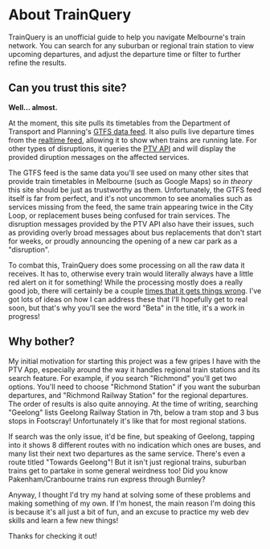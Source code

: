 # About TrainQuery

TrainQuery is an unofficial guide to help you navigate Melbourne's train network. You can search for any suburban or regional train station to view upcoming departures, and adjust the departure time or filter to further refine the results.

## Can you trust this site?

**Well... almost.**

At the moment, this site pulls its timetables from the Department of Transport and Planning's [GTFS data feed](https://discover.data.vic.gov.au/dataset/timetable-and-geographic-information-gtfs). It also pulls live departure times from the [realtime feed](https://discover.data.vic.gov.au/dataset/gtfsr-metro-trains-vehicle-positions), allowing it to show when trains are running late. For other types of disruptions, it queries the [PTV API](https://www.ptv.vic.gov.au/footer/data-and-reporting/datasets/ptv-timetable-api/) and will display the provided diruption messages on the affected services.

The GTFS feed is the same data you'll see used on many other sites that provide train timetables in Melbourne (such as Google Maps) so _in theory_ this site should be just as trustworthy as them. Unfortunately, the GTFS feed itself is far from perfect, and it's not uncommon to see anomalies such as services missing from the feed, the same train appearing twice in the City Loop, or replacement buses being confused for train services. The disruption messages provided by the PTV API also have their issues, such as providing overly broad messages about bus replacements that don't start for weeks, or proudly announcing the opening of a new car park as a "disruption". 

To combat this, TrainQuery does some processing on all the raw data it receives. It has to, otherwise every train would literally always have a little red alert on it for something! While the processing mostly does a really good job, there will certainly be a couple [times that it gets things wrong](https://github.com/schel-d/trainquery-static/blob/master/README.md). I've got lots of ideas on how I can address these that I'll hopefully get to real soon, but that's why you'll see the word "Beta" in the title, it's a work in progress!

## Why bother?

My initial motivation for starting this project was a few gripes I have with the PTV App, especially around the way it handles regional train stations and its search feature. For example, if you search "Richmond" you'll get two options. You'll need to choose "Richmond Station" if you want the suburban departures, and "Richmond Railway Station" for the regional departures. The order of results is also quite annoying. At the time of writing, searching "Geelong" lists Geelong Railway Station in 7th, below a tram stop and 3 bus stops in Footscray! Unfortunately it's like that for most regional stations.

If search was the only issue, it'd be fine, but speaking of Geelong, tapping into it shows 8 different routes with no indication which ones are buses, and many list their next two departures as the same service. There's even a route titled "Towards Geelong"! But it isn't just regional trains, suburban trains get to partake in some general weirdness too! Did you know Pakenham/Cranbourne trains run express through Burnley?

Anyway, I thought I'd try my hand at solving some of these problems and making something of my own. If I'm honest, the main reason I'm doing this is because it's all just a bit of fun, and an excuse to practice my web dev skills and learn a few new things!

Thanks for checking it out!
